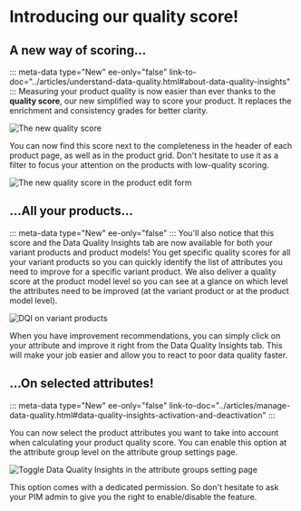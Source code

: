 # Introducing our quality score!

## A new way of scoring...
::: meta-data type="New" ee-only="false" link-to-doc="../articles/understand-data-quality.html#about-data-quality-insights"
:::
Measuring your product quality is now easier than ever thanks to the **quality score**, our new simplified way to score your product. It replaces the enrichment and consistency grades for better clarity.

![The new quality score](../img/quality-score.png)

You can now find this score next to the completeness in the header of each product page, as well as in the product grid. Don't hesitate to use it as a filter to focus your attention on the products with low-quality scoring.

![The new quality score in the product edit form](../img/quality-score-in-pef.png)

## ...All your products...
::: meta-data type="New" ee-only="false"
:::
You'll also notice that this score and the Data Quality Insights tab are now available for both your variant products and product models! You get specific quality scores for all your variant products so you can quickly identify the list of attributes you need to improve for a specific variant product. We also deliver a quality score at the product model level so you can see at a glance on which level the attributes need to be improved (at the variant product or at the product model level).

![DQI on variant products](../img/dqi-for-a-variant-product.png)

When you have improvement recommendations, you can simply click on your attribute and improve it right from the Data Quality Insights tab. This will make your job easier and allow you to react to poor data quality faster.

## ...On selected attributes!
::: meta-data type="New" ee-only="false" link-to-doc="../articles/manage-data-quality.html#data-quality-insights-activation-and-deactivation"
:::

You can now select the product attributes you want to take into account when calculating your product quality score. You can enable this option at the attribute group level on the attribute group settings page.

![Toggle Data Quality Insights in the attribute groups setting page](../img/toggle-dqi-in-the-attribute-groups-settings.png)

This option comes with a dedicated permission. So don't hesitate to ask your PIM admin to give you the right to enable/disable the feature.
